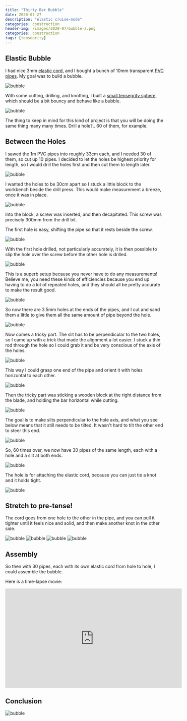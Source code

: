 ```yaml
---
title: "Thirty Bar Bubble"
date: 2020-07-27
description: "elastic cruise-mode"
categories: construction
header-img: /images/2020-07/bubble-z.png
categories: construction
tags: [tensegrity]
---
```


## Elastic Bubble

I had nice 3mm [elastic cord](https://www.lijnenspecialist.nl/elastic), and I bought a bunch of 10mm transparent [PVC pipes](https://www.pvc24.nl/kopen/transparante-pvc-buizen/). My goal was to build a bubble.

![bubble][bubble-a]

With some cutting, drilling, and knotting, I built a [small tensegrity sphere](https://pretenst.com/app/#sphere-1), which should be a bit bouncy and behave like a bubble.

![bubble][bubble-0]

The thing to keep in mind for this kind of project is that you will be doing the same thing many many times. Drill a hole?.. 60 of them, for example.

## Between the Holes

I sawed the 1m PVC pipes into roughly 33cm each, and I needed 30 of them, so cut up 10 pipes. I decided to let the holes be highest priority for length, so I would drill the holes first and then cut them to length later.

![bubble][bubble-b]

I wanted the holes to be 30cm apart so I stuck a little block to the workbench beside the drill press. This would make measurement a breeze, once it was in place.

![bubble][bubble-c]

Into the block, a screw was inserted, and then decapitated. This screw was precisely 300mm from the drill bit.

The first hole is easy, shifting the pipe so that it rests beside the screw.

![bubble][bubble-d]

With the first hole drilled, not particularly accurately, it is then possible to slip the hole over the screw before the other hole is drilled.

![bubble][bubble-e]

This is a superb setup because you never have to do any measurements! Believe me, you need these kinds of efficiencies because you end up having to do a lot of repeated holes, and they should all be pretty accurate to make the result good.

![bubble][bubble-f]

So now there are 3.5mm holes at the ends of the pipes, and I cut and sand them a little to give them all the same amount of pipe beyond the hole.

![bubble][bubble-g]

Now comes a tricky part. The slit has to be perpendicular to the two holes, so I came up with a trick that made the alignment a lot easier. I stuck a thin rod through the hole so I could grab it and be very conscious of the axis of the holes.

![bubble][bubble-h]

This way I could grasp one end of the pipe and orient it with holes horizontal to each other.

![bubble][bubble-i]

Then the tricky part was sticking a wooden block at the right distance from the blade, and holding the bar horizontal while cutting.

![bubble][bubble-j]

The goal is to make slits perpendicular to the hole axis, and what you see below means that it still needs to be tilted. It wasn't hard to tilt the other end to steer this end.

![bubble][bubble-k]

So, 60 times over, we now have 30 pipes of the same length, each with a hole and a slit at both ends.

![bubble][bubble-l]

The hole is for attaching the elastic cord, because you can just tie a knot and it holds tight.

![bubble][bubble-m]

## Stretch to pre-tense!

The cord goes from one hole to the other in the pipe, and you can pull it tighter until it feels nice and solid, and then make another knot in the other side.

![bubble][bubble-n]
![bubble][bubble-o]
![bubble][bubble-p]
![bubble][bubble-q]

## Assembly

So then with 30 pipes, each with its own elastic cord from hole to hole, I could assemble the bubble.

Here is a time-lapse movie:

<iframe width="560" height="315" src="https://www.youtube.com/embed/DUa2RvTD6co" frameborder="0" allow="accelerometer; autoplay; encrypted-media; gyroscope; picture-in-picture" allowfullscreen></iframe>


## Conclusion


![bubble][bubble-z]

[bubble-0]: https://pretenst.com/images/2020-07/bubble-0.jpg
[bubble-a]: https://pretenst.com/images/2020-07/bubble-a.jpg
[bubble-b]: https://pretenst.com/images/2020-07/bubble-b.jpg
[bubble-c]: https://pretenst.com/images/2020-07/bubble-c.jpg
[bubble-d]: https://pretenst.com/images/2020-07/bubble-d.jpg
[bubble-e]: https://pretenst.com/images/2020-07/bubble-e.jpg
[bubble-f]: https://pretenst.com/images/2020-07/bubble-f.jpg
[bubble-g]: https://pretenst.com/images/2020-07/bubble-g.jpg
[bubble-h]: https://pretenst.com/images/2020-07/bubble-h.jpg
[bubble-i]: https://pretenst.com/images/2020-07/bubble-i.jpg
[bubble-j]: https://pretenst.com/images/2020-07/bubble-j.jpg
[bubble-k]: https://pretenst.com/images/2020-07/bubble-k.jpg
[bubble-l]: https://pretenst.com/images/2020-07/bubble-l.jpg
[bubble-m]: https://pretenst.com/images/2020-07/bubble-m.jpg
[bubble-n]: https://pretenst.com/images/2020-07/bubble-n.jpg
[bubble-o]: https://pretenst.com/images/2020-07/bubble-o.jpg
[bubble-p]: https://pretenst.com/images/2020-07/bubble-p.jpg
[bubble-q]: https://pretenst.com/images/2020-07/bubble-q.jpg
[bubble-z]: https://pretenst.com/images/2020-07/bubble-z.jpg
